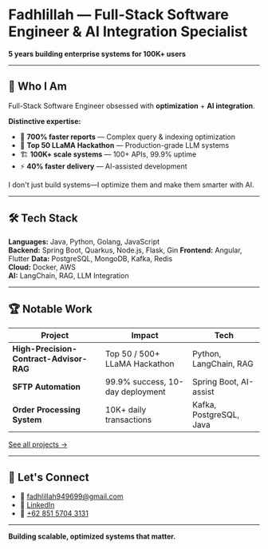 # Fadhlillah — Full-Stack Software Engineer & AI Integration Specialist

**5 years building enterprise systems for 100K+ users**

---

## 🎯 Who I Am

Full-Stack Software Engineer obsessed with **optimization** + **AI integration**.

**Distinctive expertise:**
- 🚀 **700% faster reports** — Complex query & indexing optimization
- 🤖 **Top 50 LLaMA Hackathon** — Production-grade LLM systems
- 🏗️ **100K+ scale systems** — 100+ APIs, 99.9% uptime
- ⚡ **40% faster delivery** — AI-assisted development

I don't just build systems—I optimize them and make them smarter with AI.

---

## 🛠️ Tech Stack

**Languages:** Java, Python, Golang, JavaScript  
**Backend:** Spring Boot, Quarkus, Node.js, Flask, Gin
**Frontend:** Angular, Flutter
**Data:** PostgreSQL, MongoDB, Kafka, Redis  
**Cloud:** Docker, AWS  
**AI:** LangChain, RAG, LLM Integration

---

## 🏆 Notable Work

| Project | Impact | Tech |
|---------|--------|------|
| **High-Precision-Contract-Advisor-RAG** | Top 50 / 500+ LLaMA Hackathon | Python, LangChain, RAG |
| **SFTP Automation** | 99.9% success, 10-day deployment | Spring Boot, AI-assist |
| **Order Processing System** | 10K+ daily transactions | Kafka, PostgreSQL, Java |

[See all projects →](https://github.com/fadhlillah2?tab=repositories)

---

## 💬 Let's Connect

- 📧 [fadhlillah949699@gmail.com](mailto:fadhlillah949699@gmail.com)
- 💼 [LinkedIn](https://www.linkedin.com/in/fadhlillah2)
- 📱 [+62 851 5704 3131](https://wa.me/6285157043131)

---

**Building scalable, optimized systems that matter.**
